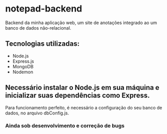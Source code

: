 # notepad-backend
Backend da minha aplicação web, um site de anotações integrado ao um banco de dados não-relacional. 

## Tecnologias utilizadas:
- Node.js
- Express.js
- MongoDB 
- Nodemon

## Necessário instalar o Node.js em sua máquina e inicializar suas dependências como Express.
Para funcionamento perfeito, é necessário a configuração do seu banco de dados, no arquivo dbConfig.js. 

### Ainda sob desenvolvimento e correção de bugs
